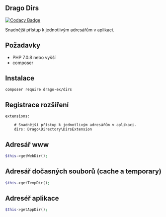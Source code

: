 ## Drago Dirs

[![Codacy Badge](https://api.codacy.com/project/badge/Grade/c4e704cb7bb04cdc83335fd17fefeb81)](https://www.codacy.com/app/accgit/dirs?utm_source=github.com&utm_medium=referral&utm_content=drago-ex/dirs&utm_campaign=badger)

Snadnější přístup k jednotlivým adresářům v aplikaci.

## Požadavky

- PHP 7.0.8 nebo vyšší
- composer

## Instalace

```
composer require drago-ex/dirs
```

## Registrace rozšíření

```
extensions:

	# Snadnější přístup k jednotlivým adresářům v aplikaci.
	dirs: Drago\Directory\DirsExtension
```

## Adresář www

```php
$this->getWebDir();
```

## Adresář dočasných souborů (cache a temporary)

```php
$this->getTempDir();
```

## Adreséř aplikace

```php
$this->getAppDir();
```
